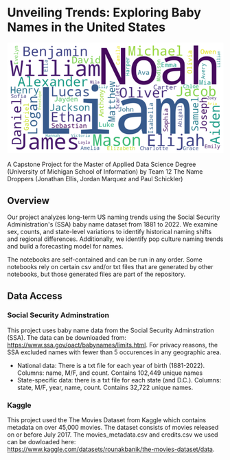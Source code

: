 # Unveiling Trends: Exploring Baby Names in the United States
![Wordcloud of Top Names from Last Decade](Wordcloud.png)

A Capstone Project for the Master of Applied Data Science Degree (University of Michigan School of Information) by Team 12 The Name Droppers (Jonathan Ellis, Jordan Marquez and Paul Schickler)

## Overview
Our project analyzes long-term US naming trends using the Social Security Administration's (SSA) baby name dataset from 1881 to 2022. We examine sex, counts, and state-level variations to identify historical naming shifts and regional differences. Additionally, we identify pop culture naming trends and build a forecasting model for names.

The notebooks are self-contained and can be run in any order. Some notebooks rely on certain csv and/or txt files that are generated by other notebooks, but those generated files are part of the repository.

## Data Access

### Social Security Adminstration
This project uses baby name data from the Social Security Adminstration (SSA). The data can be downloaded from: https://www.ssa.gov/oact/babynames/limits.html. For privacy reasons, the SSA excluded names with fewer than 5 occurences in any geographic area. 
- National data: There is a txt file for each year of birth (1881-2022). Columns: name, M/F, and count. Contains 102,449 unique names
- State-specific data: there is a txt file for each state (and D.C.). Columns: state, M/F, year, name, count. Contains 32,722 unique names. 

### Kaggle
This project used the The Movies Dataset from Kaggle which contains metadata on over 45,000 movies. The dataset consists of movies released on or before July 2017. The movies_metadata.csv and credits.csv we used can be dowloaded here: https://www.kaggle.com/datasets/rounakbanik/the-movies-dataset/data.     
